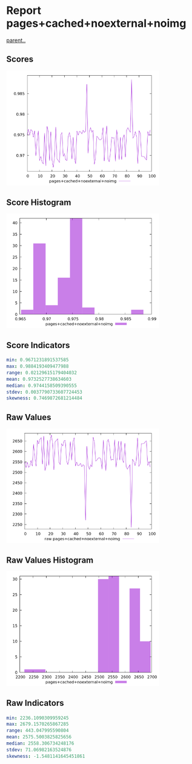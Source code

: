 # Report pages+cached+noexternal+noimg

[parent..](./..)  


## Scores

![score](./score.png)  

## Score Histogram

![hist](./hist.png)  

## Score Indicators

```yaml
min: 0.9671231891537585
max: 0.9884193409477988
range: 0.02129615179404032
mean: 0.9732527738634603
median: 0.9744158509390555
stdev: 0.0037790733607724453
skewness: 0.7469872681214484

```

## Raw Values

![raw](./raw.png)  

## Raw Values Histogram

![raw hist](./raw_hist.png)  

## Raw Indicators

```yaml
min: 2236.1090309959245
max: 2679.1570265867285
range: 443.047995590804
mean: 2575.5003825825656
median: 2558.306734248176
stdev: 71.06982163524876
skewness: -1.5481141645451861

```

<style>
  img {
    max-width: 80%;
  }
</style>
      
